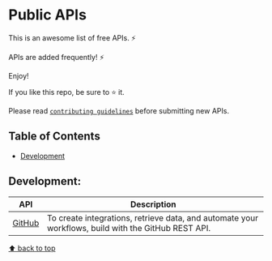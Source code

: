 # Public APIs

This is an awesome list of free APIs. ⚡

APIs are added frequently! ⚡

Enjoy!

If you like this repo, be sure to ⭐ it.

Please read [`contributing guidelines`](./CONTRIBUTING.md) before submitting new APIs.


## Table of Contents

- [Development](#development)

## Development:

| API | Description |
| ------- | ----------- |
| [GitHub](https://docs.github.com/en/rest) | To create integrations, retrieve data, and automate your workflows, build with the GitHub REST API. |

[⬆ back to top](#table-of-contents)
